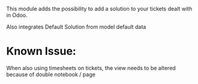 This module adds the possibility to add a 
solution to your tickets dealt with in Odoo.

Also integrates Default Solution from model default data

# Known Issue:
When also using timesheets on tickets, the view needs to be altered because of double notebook / page
